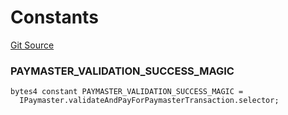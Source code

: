 # Constants
[Git Source](https://github.com/matter-labs/zksync-contracts/blob/a1506a91fd7e3b73aa6fe10caf12e32f39e26211/contracts/l2-contracts/interfaces/IPaymaster.sol)

### PAYMASTER_VALIDATION_SUCCESS_MAGIC

```solidity
bytes4 constant PAYMASTER_VALIDATION_SUCCESS_MAGIC =
  IPaymaster.validateAndPayForPaymasterTransaction.selector;
```

